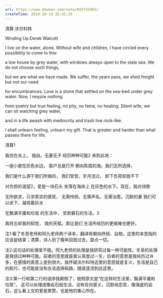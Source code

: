 ```yaml
---
url: https://www.douban.com/note/693742483/
createTime: 2018-10-19 16:41:29
---
```


清算·沃尔科特

Winding Up·Derek Walcott

I live on the water, 
alone. Without wife and children,
I have circled every possibility
to come to this: 

a low house by grey water, 
with windows always open
to the stale sea. We do not choose such things, 

but we are what we have made. 
We suffer, the years pass, 
we shed freight but not our need

for encumbrances. Love is a stone 
that settled on the sea-bed 
under grey water. Now, I require nothing 

from poetry but true feeling, 
no pity, no fame, no healing. Silent wife,
we can sit watching grey water,

and in a life awash with 
mediocrity and trash 
live rock-like.

I shall unlearn feeling, 
unlearn my gift. That is greater
and harder than what passes there for life. 

清算1

我住在水上，
独自。无妻无子
经历种种可能2
来到此地：

一座小屋在灰色水边，
窗户总是打开
朝向陈腐的海。我们无所选择，

我们是什么源于我们所做的，
我们受苦，岁月流过，
卸下负荷却放不下

对负担的渴望2，爱是一块石头
坐落在海床上
在灰色的水下。现在，我对诗歌

无所欲求，只求真实的感受，
无需怜悯，无需声名，无需治愈。沉默的妻
我们可以坐下，凝视着灰水

在飘满平庸和垃圾
的生活中，
坚若磐石的生活。3

我将忘却我的知觉，
我的天赋。那比我们
生活所经历的更艰难也更好。

注1:看了冬至老师和阿九老师两个译本，翻译有朝向终结、自勉。这里的本意指的应该是结束；清算，诗人到了晚年回首过去，盘点一切。

注2:这句话的处理拿不稳。阿九老师的处理是我研究过每一种可能性，冬至的处理是我绕过种种可能。前者的意思就是我认真度过一生，后者的意思是我经历过许多，在感情的表意上差别很大。我怀疑沃尔科特这里的意思就是复义，生活是自己的航行，也可能是没有办法选择航路，随波逐流到达这里。

注3:第一行和第二行的语序我颠倒了，按照原文是“在这样的生活里，飘满平庸和垃圾”。
这可以处理成像岩石般生活，没有任何褒义，沉默地忍受，像海底的岩石。这么看上文的爱是累赘，也是他的重心所在。